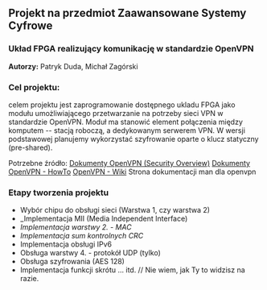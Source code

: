 ## Projekt na przedmiot Zaawansowane Systemy Cyfrowe 
### Układ FPGA realizujący komunikację w standardzie OpenVPN 

**Autorzy:** Patryk Duda, Michał Zagórski

### Cel projektu:
celem projektu jest zaprogramowanie dostępnego ukladu FPGA jako modułu umożliwiającego przetwarzanie na potrzeby sieci VPN w standardzie OpenVPN.
Moduł ma stanowić element połączenia między komputem -- stacją roboczą, a dedykowanym serwerem VPN.
W wersji podstawowej planujemy wykorzystać szyfrowanie oparte o klucz statyczny (pre-shared).

Potrzebne źródło:
[Dokumenty OpenVPN (Security Overview)](https://openvpn.net/index.php/open-source/documentation/security-overview.html)
[Dokumenty OpenVPN - HowTo](https://openvpn.net/index.php/open-source/documentation/howto.html)
[OpenVPN - Wiki](https://community.openvpn.net/openvpn)
Strona dokumentacji man dla openvpn

### Etapy tworzenia projektu
* Wybór chipu do obsługi sieci (Warstwa 1, czy warstwa 2)
* _Implementacja MII (Media Independent Interface)
* _Implementacja warstwy 2. - MAC_
* _Implementacja sum kontrolnych CRC_
* Implementacja obsługi IPv6
* Obsługa warstwy 4. - protokół UDP (tylko)
* Obsługa szyfrowania (AES 128)
* Implementacja funkcji skrótu
... itd.
// Nie wiem, jak Ty to widzisz na razie.




